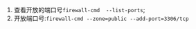 1. 查看开放的端口号`firewall-cmd  --list-ports`;    
1. 开放端口号:`firewall-cmd --zone=public --add-port=3306/tcp`     
